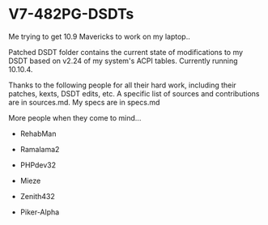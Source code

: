 V7-482PG-DSDTs
==============

Me trying to get 10.9 Mavericks to work on my laptop..

Patched DSDT folder contains the current state of modifications to my DSDT based on v2.24 of my system's ACPI tables. Currently running 10.10.4.

Thanks to the following people for all their hard work, including their patches, kexts, DSDT edits, etc. A specific list of sources and contributions are in sources.md. My specs are in specs.md

More people when they come to mind...


+ RehabMan

+ Ramalama2

+ PHPdev32

+ Mieze

+ Zenith432

+ Piker-Alpha